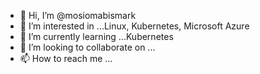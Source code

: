 - 👋 Hi, I’m @mosiomabismark
- 👀 I’m interested in ...Linux, Kubernetes, Microsoft Azure
- 🌱 I’m currently learning ...Kubernetes
- 💞️ I’m looking to collaborate on ...
- 📫 How to reach me ...

<!---
mosiomabismark/mosiomabismark is a ✨ special ✨ repository because its `README.md` (this file) appears on your GitHub profile.
You can click the Preview link to take a look at your changes.
--->


